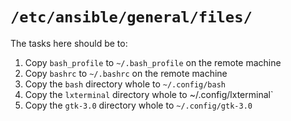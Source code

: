 `/etc/ansible/general/files/`
============================

The tasks here should be to: 

1. Copy `bash_profile` to `~/.bash_profile` on the remote machine
2. Copy `bashrc` to `~/.bashrc` on the remote machine
3. Copy the `bash` directory whole to `~/.config/bash`
4. Copy the `lxterminal` directory whole to ~/.config/lxterminal`
5. Copy the `gtk-3.0` directory whole to `~/.config/gtk-3.0`
